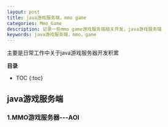 ```yaml
---
layout: post
title: java游戏服务端，mmo game
categories: Mmo_Game
description: 记录一些mmo game游戏服务端相关开发，java游戏服务端
keywords: java游戏服务端，mmo，game
---
```


主要是日常工作中关于java游戏服务器开发积累



**目录**

* TOC
{:toc}

## java游戏服务端


### 1.MMO游戏服务器---AOI



